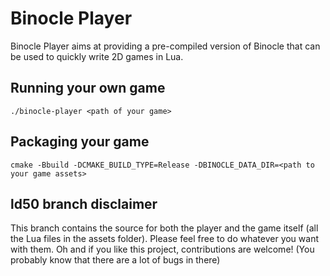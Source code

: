 # Binocle Player

Binocle Player aims at providing a pre-compiled version of Binocle that can be used to quickly write 2D games in Lua.

## Running your own game

```shell
./binocle-player <path of your game>
```

## Packaging your game

```shell
cmake -Bbuild -DCMAKE_BUILD_TYPE=Release -DBINOCLE_DATA_DIR=<path to your game assets>
```

## ld50 branch disclaimer

This branch contains the source for both the player and the game itself (all the Lua files in the assets folder).
Please feel free to do whatever you want with them. Oh and if you like this project, contributions are welcome! (You probably know that there are a lot of bugs in there)
